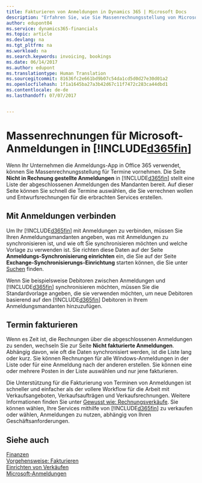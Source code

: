```yaml
---
title: Fakturieren von Anmeldungen in Dynamics 365 | Microsoft Docs
description: "Erfahren Sie, wie Sie Massenrechnungsstellung von Microsoft-Anmeldungen in Dynamics 365 für Financials vornehmen können."
author: edupont04
ms.service: dynamics365-financials
ms.topic: article
ms.devlang: na
ms.tgt_pltfrm: na
ms.workload: na
ms.search.keywords: invoicing, bookings
ms.date: 06/14/2017
ms.author: edupont
ms.translationtype: Human Translation
ms.sourcegitcommit: 81636fc2e661bd9b07c54da1cd5d0d27e30d01a2
ms.openlocfilehash: 1f1a1645ba27a3b42d67c11f7472c283ca44dbd1
ms.contentlocale: de-de
ms.lasthandoff: 07/07/2017


---
```

# <a name="bulk-invoicing-for-microsoft-bookings-in-included365finincludesd365finmdmd"></a>Massenrechnungen für Microsoft-Anmeldungen in [!INCLUDE[d365fin](includes/d365fin_md.md)]
Wenn Ihr Unternehmen die Anmeldungs-App in Office 365 verwendet, können Sie Massenrechnungsstellung für Termine vornehmen. Die Seite **Nicht in Rechnung gestellte Anmeldungen** in [!INCLUDE[d365fin](includes/d365fin_md.md)] stellt eine Liste der abgeschlossenen Anmeldungen des Mandanten bereit. Auf dieser Seite können Sie schnell die Termine auswählen, die Sie verrechnen wollen und Entwurfsrechnungen für die erbrachten Services erstellen.  

## <a name="connect-to-bookings"></a>Mit Anmeldungen verbinden
Um Ihr [!INCLUDE[d365fin](includes/d365fin_md.md)] mit Anmeldungen zu verbinden, müssen Sie Ihren Anmeldungsmandanten angeben, was mit Anmeldungen zu synchronisieren ist, und wie oft Sie synchronisieren möchten und welche Vorlage zu verwenden ist. Sie richten diese Daten auf der Seite **Anmeldungs-Synchronisierung einrichten** ein, die Sie auf der Seite **Exchange-Synchronisierungs-Einrichtung** starten können, die Sie unter [Suchen](ui-search.md) finden.  

Wenn Sie beispielsweise Debitoren zwischen Anmeldungen und [!INCLUDE[d365fin](includes/d365fin_md.md)] synchronisieren möchten, müssen Sie die Standardvorlage angeben, die sie verwenden möchten, um neue Debitoren basierend auf den [!INCLUDE[d365fin](includes/d365fin_md.md)] Debitoren in Ihrem Anmeldungsmandanten hinzuzufügen.  

## <a name="invoice-appointments"></a>Termin fakturieren
Wenn es Zeit ist, die Rechnungen über die abgeschlossenen Anmeldungen zu senden, wechseln Sie zur Seite **Nicht fakturierte Anmeldungen**. Abhängig davon, wie oft die Daten synchronisiert werden, ist die Liste lang oder kurz. Sie können Rechnungen für alle Windows-Anmeldungen in der Liste oder für eine Anmeldung nach der anderen erstellen. Sie können eine oder mehrere Posten in der Liste auswählen und nur jene fakturieren.  

Die Unterstützung für die Fakturierung von Terminen von Anmeldungen ist schneller und einfacher als der vollere Workflow für die Arbeit mit Verkaufsangeboten, Verkaufsaufträgen und Verkaufsrechnungen. Weitere Informationen finden Sie unter [Gewusst wie: Rechnungsverkäufe](sales-how-invoice-sales.md). Sie können wählen, Ihre Services mithilfe von [!INCLUDE[d365fin](includes/d365fin_md.md)] zu verkaufen oder wählen, Anmeldungen zu nutzen, abhängig von Ihren Geschäftsanforderungen.  

## <a name="see-also"></a>Siehe auch
[Finanzen](finance.md)  
[Vorgehensweise: Fakturieren](sales-how-invoice-sales.md)  
[Einrichten von Verkäufen](sales-setup-sales.md)  
[Microsoft-Anmeldungen](https://products.office.com/en-us/business/scheduling-and-booking-app)  

